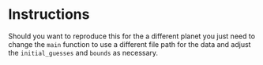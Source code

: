 # Instructions
Should you want to reproduce this for the a different planet you just need to change the `main` function to
use a different file path for the data and adjust the `initial_guesses` and `bounds` as necessary.